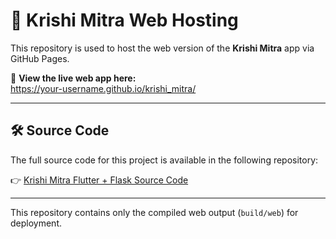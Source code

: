 # 🌾 Krishi Mitra Web Hosting

This repository is used to host the web version of the **Krishi Mitra** app via GitHub Pages.

🔗 **View the live web app here:**  
https://your-username.github.io/krishi_mitra/

---

## 🛠 Source Code

The full source code for this project is available in the following repository:

👉 [Krishi Mitra Flutter + Flask Source Code](https://github.com/your-username/original-flutter-repo)

---

This repository contains only the compiled web output (`build/web`) for deployment.
